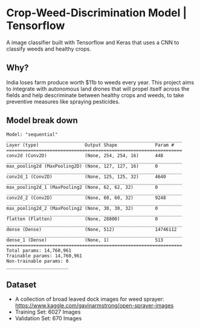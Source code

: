 # Crop-Weed-Discrimination Model | Tensorflow
A image classifier built with Tensorflow and Keras that uses a CNN to classify weeds and healthy crops.

## Why? 
India loses farm produce worth $11b to weeds every year. This project aims to integrate with autonomous land drones that will propel itself across the fields and help descriminate between healthy crops and weeds, to take preventive measures like spraying pesticides.

## Model break down
```
Model: "sequential"
_________________________________________________________________
Layer (type)                 Output Shape              Param #   
=================================================================
conv2d (Conv2D)              (None, 254, 254, 16)      448       
_________________________________________________________________
max_pooling2d (MaxPooling2D) (None, 127, 127, 16)      0         
_________________________________________________________________
conv2d_1 (Conv2D)            (None, 125, 125, 32)      4640      
_________________________________________________________________
max_pooling2d_1 (MaxPooling2 (None, 62, 62, 32)        0         
_________________________________________________________________
conv2d_2 (Conv2D)            (None, 60, 60, 32)        9248      
_________________________________________________________________
max_pooling2d_2 (MaxPooling2 (None, 30, 30, 32)        0         
_________________________________________________________________
flatten (Flatten)            (None, 28800)             0         
_________________________________________________________________
dense (Dense)                (None, 512)               14746112  
_________________________________________________________________
dense_1 (Dense)              (None, 1)                 513       
=================================================================
Total params: 14,760,961
Trainable params: 14,760,961
Non-trainable params: 0
_______________________
```

## Dataset 
- A collection of broad leaved dock images for weed sprayer: https://www.kaggle.com/gavinarmstrong/open-sprayer-images
- Training Set: 6027 Images
- Validation Set: 670 Images
